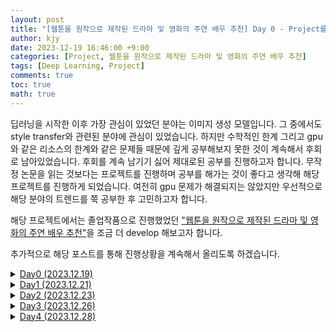 ```yaml
---
layout: post
title: "[웹툰을 원작으로 제작된 드라마 및 영화의 주연 배우 추천] Day 0 - Project를 시작하면서"
author: kjy
date: 2023-12-19 16:46:00 +9:00
categories: [Project, 웹툰을 원작으로 제작된 드라마 및 영화의 주연 배우 추천]
tags: [Deep Learning, Project]
comments: true
toc: true
math: true
---
```


딥러닝을 시작한 이후 가장 관심이 있었던 분야는 이미지 생성 모델입니다. 그 중에서도 style transfer와 관련된 분야에 관심이 있었습니다. 하지만 수학적인 한계 그리고 gpu와 같은 리소스의 한계와 같은 문제들 때문에 깊게 공부해보지 못한 것이 계속해서 후회로 남아있었습니다. 후회를 계속 남기기 싫어 제대로된 공부를 진행하고자 합니다. 무작정 논문을 읽는 것보다는 프로젝트를 진행하며 공부를 해가는 것이 좋다고 생각해 해당 프로젝트를 진행하게 되었습니다. 여전히 gpu 문제가 해결되지는 않았지만 우선적으로 해당 분야의 트렌드를 쭉 공부한 후 고민하고자 합니다.

해당 프로젝트에서는 졸업작품으로 진행했었던 ["웹툰을 원작으로 제작된 드라마 및 영화의 주연 배우 추천"](https://drive.google.com/file/d/1jHqIhJNpUh4vigUMUpX0TQXUwvr1itRV/view?usp=sharing)을 조금 더 develop 해보고자 합니다.

추가적으로 해당 포스트를 통해 진행상황을 계속해서 올리도록 하겠습니다.

<details>
    <summary><a href="https://jjjuuuun.github.io/posts/Project-Project1-Day0/">Day0 (2023.12.19)</a></summary>
    1. Project 주제 선정
</details>

<details>
<summary><a href="https://jjjuuuun.github.io/posts/Project-Project1-Day1/">Day1 (2023.12.21)</a></summary>

1. <a href="https://drive.google.com/file/d/1jHqIhJNpUh4vigUMUpX0TQXUwvr1itRV/view?usp=sharing">졸업논문</a> 다시 한번 살펴보기<br>
2. <a href="https://deview.kr/2023">NAVER Deview 2023</a><br>
   &nbsp; &nbsp; ➡️ <a href="https://deview.kr/2023/sessions/565">WebtoonMe 개발기</a><br>
   &nbsp; &nbsp; ➡️ <a href="https://deview.kr/2023/sessions/556">SNOW AI FILTER : 나인 듯 나 같지 않은 나보다 예쁜 나</a><br>
3. 공부해야할 논문 선정<br>
   &nbsp; &nbsp; ➡️ <a href="https://arxiv.org/abs/1912.04958">StyleGAN2</a> <br>
   &nbsp; &nbsp; ➡️ <a href="https://arxiv.org/abs/2010.05334">Toonify</a> <br>
   &nbsp; &nbsp; ➡️ <a href="https://arxiv.org/abs/2207.02426">DCT-Net: Domain-Calibrated Translation for Portrait Stylization</a> <br>
   &nbsp; &nbsp; ➡️ <a href="https://studios.disneyresearch.com/app/uploads/2022/10/Production-Ready-Face-Re-Aging-for-Visual-Effects.pdf">Production-Ready Face Re-Aging for Visual Effects</a> <br>
   &nbsp; &nbsp; ➡️ <a href="https://arxiv.org/abs/2210.10335">WebtoonMe</a> <br>
   &nbsp; &nbsp; ➡️ <a href="https://arxiv.org/abs/2205.12450">Cross-Domain Style Mixing for Face Cartoonization</a> <br>
   &nbsp; &nbsp; ➡️ <a href="https://arxiv.org/abs/2212.09555">Interactive Cartoonization with Controllable Perceptual Factors</a> <br>
   &nbsp; &nbsp; ➡️ <a href="https://arxiv.org/abs/2112.11641">JoJoGAN: One Shot Face Stylization</a> <br>
   &nbsp; &nbsp; ➡️ <a href="https://arxiv.org/abs/2203.13248">DualStyleGAN</a> <br>
   &nbsp; &nbsp; ➡️ <a href="https://arxiv.org/abs/2112.10752">Stable Diffusion</a> <br>
   &nbsp; &nbsp; ➡️ <a href="https://arxiv.org/abs/1907.10830">U-GAT-IT</a> <br>
   &nbsp; &nbsp; ➡️ <a href="https://openaccess.thecvf.com/content_CVPR_2020/papers/Wang_Learning_to_Cartoonize_Using_White-Box_Cartoon_Representations_CVPR_2020_paper.pdf">White-box cartoonization</a> <br>
   &nbsp; &nbsp; ➡️ <a href="https://arxiv.org/abs/1703.10593">CycleGAN</a> <br>
   &nbsp; &nbsp; ➡️ <a href="https://arxiv.org/abs/1611.07004">Pix2Pix based approach</a> <br>
4. 앞으로의 계획 짜기<br>
   &nbsp; &nbsp; ➡️ 빠른 프로토타입 <br>
   &nbsp; &nbsp; ➡️ 논문 공부하면서 고품질의 데이터 생성 <br>

</details>

<details>
    <summary><a href="https://jjjuuuun.github.io/posts/Project-Project1-Day2/">Day2 (2023.12.23)</a></summary>
    1. About fast.ai <br>
    2. Single-label Classification using fast.ai <br>
</details>

<details>
    <summary><a href="https://jjjuuuun.github.io/posts/Project-Project1-Day3/">Day3 (2023.12.26)</a></summary>
    1. Paper Reading - [Pix2Pix](https://jjjuuuun.github.io/posts/Paper-Reading-Pix2Pix/)
</details>

<details>
    <summary><a href="https://jjjuuuun.github.io/posts/Project-Project1-Day4/">Day4 (2023.12.28)</a></summary>
    1. Paper Reading - [Pix2Pix](https://jjjuuuun.github.io/posts/Paper-Reading-Pix2Pix/)
</details>
